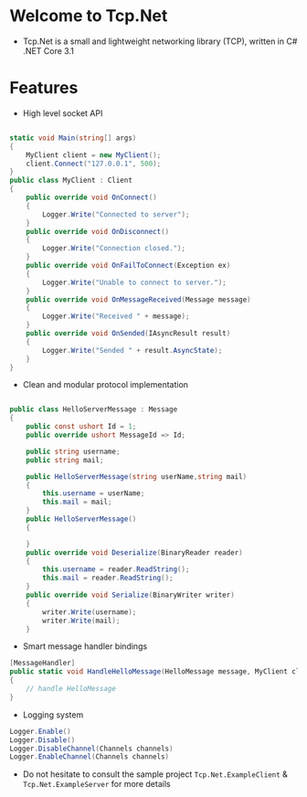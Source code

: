 # Welcome to Tcp.Net

* Tcp.Net is a small and lightweight networking library (TCP), written in C# .NET Core 3.1

# Features

* High level socket API

```csharp

static void Main(string[] args)
{
    MyClient client = new MyClient();
    client.Connect("127.0.0.1", 500);
}
public class MyClient : Client
{
    public override void OnConnect()
    {
        Logger.Write("Connected to server");
    }
    public override void OnDisconnect()
    {
        Logger.Write("Connection closed.");
    }
    public override void OnFailToConnect(Exception ex)
    {
        Logger.Write("Unable to connect to server.");
    }
    public override void OnMessageReceived(Message message)
    {
        Logger.Write("Received " + message);
    }
    public override void OnSended(IAsyncResult result)
    {
        Logger.Write("Sended " + result.AsyncState);
    }
}

```

* Clean and modular protocol implementation

```csharp

public class HelloServerMessage : Message
{
    public const ushort Id = 1;
    public override ushort MessageId => Id;

    public string username;
    public string mail;

    public HelloServerMessage(string userName,string mail)
    {
        this.username = userName;
        this.mail = mail;
    }
    public HelloServerMessage()
    {

    }
    public override void Deserialize(BinaryReader reader)
    {
        this.username = reader.ReadString();
        this.mail = reader.ReadString();
    }
    public override void Serialize(BinaryWriter writer)
    {
        writer.Write(username);
        writer.Write(mail);
    }

```
* Smart message handler bindings

```csharp
[MessageHandler]
public static void HandleHelloMessage(HelloMessage message, MyClient client)
{
    // handle HelloMessage
}
```
* Logging system

```csharp
Logger.Enable()
Logger.Disable()
Logger.DisableChannel(Channels channels)
Logger.EnableChannel(Channels channels)
```

* Do not hesitate to consult the sample project ``Tcp.Net.ExampleClient`` & ``Tcp.Net.ExampleServer`` for more details 